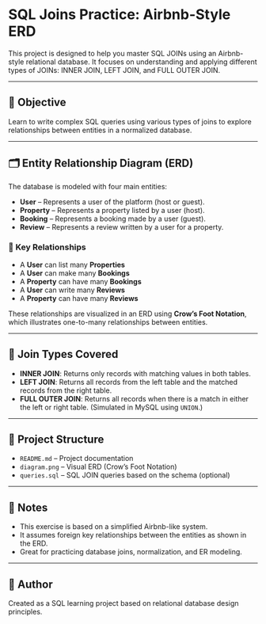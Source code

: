 # SQL Joins Practice: Airbnb-Style ERD

This project is designed to help you master SQL JOINs using an Airbnb-style relational database. It focuses on understanding and applying different types of JOINs: INNER JOIN, LEFT JOIN, and FULL OUTER JOIN.

---

## 📌 Objective

Learn to write complex SQL queries using various types of joins to explore relationships between entities in a normalized database.

---

## 🗂️ Entity Relationship Diagram (ERD)

The database is modeled with four main entities:

- **User** – Represents a user of the platform (host or guest).
- **Property** – Represents a property listed by a user (host).
- **Booking** – Represents a booking made by a user (guest).
- **Review** – Represents a review written by a user for a property.

### 🔗 Key Relationships

- A **User** can list many **Properties**
- A **User** can make many **Bookings**
- A **Property** can have many **Bookings**
- A **User** can write many **Reviews**
- A **Property** can have many **Reviews**

These relationships are visualized in an ERD using **Crow’s Foot Notation**, which illustrates one-to-many relationships between entities.

---

## 🧠 Join Types Covered

- **INNER JOIN**: Returns only records with matching values in both tables.
- **LEFT JOIN**: Returns all records from the left table and the matched records from the right table.
- **FULL OUTER JOIN**: Returns all records when there is a match in either the left or right table. (Simulated in MySQL using `UNION`.)

---

## 📁 Project Structure

- `README.md` – Project documentation
- `diagram.png` – Visual ERD (Crow’s Foot Notation)
- `queries.sql` – SQL JOIN queries based on the schema (optional)

---

## 📝 Notes

- This exercise is based on a simplified Airbnb-like system.
- It assumes foreign key relationships between the entities as shown in the ERD.
- Great for practicing database joins, normalization, and ER modeling.

---

## 🙌 Author

Created as a SQL learning project based on relational database design principles.
